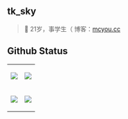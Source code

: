 ## tk_sky  
> 🐧 21岁，事学生（  博客：[mcyou.cc](http://mcyou.cc)  

## Github Status
<table>
  <tr>
    <td>
      <p align="center">
        <a href="http://tk.mcyou.cc">
          <img src="https://github-readme-stats-eight-theta.vercel.app/api?username=tksky1&show_icons=true&include_all_commits=true&count_private=true&hide=issues"/> 
        </a>
      </p>
    </td>
    <td>
      <p align="center">
        <a href="https://github.com/tksky1"> 
          <img src="https://github-readme-stats-eight-theta.vercel.app/api/top-langs/?username=tksky1&layout=compact&langs_count=5&hide=typescript"/>
        </a>
      </p>
    </td>
  </tr>
  <tr>
    <td>
      <p align="center">
        <a href="https://https://github.com/tksky1/CubeUniverse"> 
          <img src="https://github-readme-stats.anuraghazra1.vercel.app/api/pin/?username=tksky1&repo=CubeUniverse"/>
        </a>
      </p>
    </td>
    <td>
      <p align="center">
        <img src="https://github-readme-stats.vercel.app/api/wakatime?username=tksky1&range=all_time&layout=compact"/>
      </p>
    </td>
  </tr>
</table>
